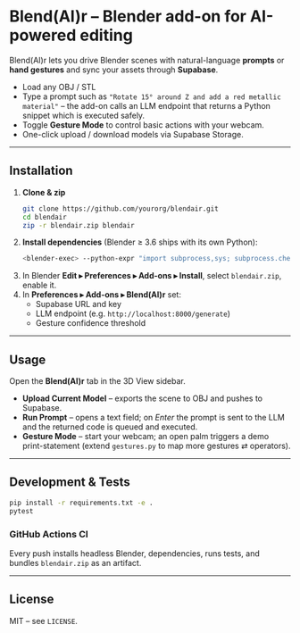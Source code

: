 # Blend(AI)r – Blender add-on for AI-powered editing

Blend(AI)r lets you drive Blender scenes with natural-language **prompts** or **hand gestures**
and sync your assets through **Supabase**.

* Load any OBJ / STL
* Type a prompt such as `"Rotate 15° around Z and add a red metallic material"` – the
  add-on calls an LLM endpoint that returns a Python snippet which is executed safely.
* Toggle **Gesture Mode** to control basic actions with your webcam.
* One-click upload / download models via Supabase Storage.

---

## Installation

1. **Clone & zip**
   ```bash
   git clone https://github.com/yourorg/blendair.git
   cd blendair
   zip -r blendair.zip blendair
   ```
2. **Install dependencies** (Blender ≥ 3.6 ships with its own Python):
   ```bash
   <blender-exec> --python-expr "import subprocess,sys; subprocess.check_call([sys.executable,'-m','pip','install','-r','requirements.txt'])"
   ```
3. In Blender **Edit ▸ Preferences ▸ Add-ons ▸ Install**, select `blendair.zip`, enable it.
4. In **Preferences ▸ Add-ons ▸ Blend(AI)r** set:
   * Supabase URL and key
   * LLM endpoint (e.g. `http://localhost:8000/generate`)
   * Gesture confidence threshold

---

## Usage

Open the **Blend(AI)r** tab in the 3D View sidebar.

* **Upload Current Model** – exports the scene to OBJ and pushes to Supabase.
* **Run Prompt** – opens a text field; on *Enter* the prompt is sent to the LLM and the
  returned code is queued and executed.
* **Gesture Mode** – start your webcam; an open palm triggers a demo print-statement (extend
  `gestures.py` to map more gestures ⇄ operators).

---

## Development & Tests

```bash
pip install -r requirements.txt -e .
pytest
```

### GitHub Actions CI
Every push installs headless Blender, dependencies, runs tests, and bundles `blendair.zip` as an artifact.

---

## License
MIT – see `LICENSE`.
